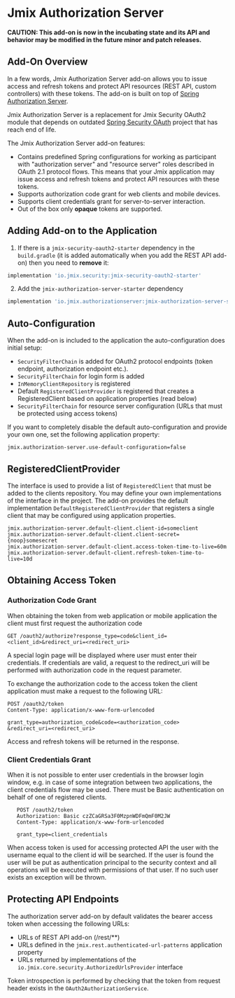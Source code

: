 # Jmix Authorization Server

**CAUTION: This add-on is now in the incubating state and its API and behavior may be modified in the future minor and patch releases.**

## Add-On Overview

In a few words, Jmix Authorization Server add-on allows you to issue access and refresh tokens and protect API resources (REST API, custom controllers) with these tokens.  The add-on is built on top of [Spring Authorization Server](https://spring.io/projects/spring-authorization-server). 

Jmix Authorization Server is a replacement for Jmix Security OAuth2 module that depends on outdated [Spring Security OAuth](https://spring.io/projects/spring-security-oauth) project that has reach end of life.

The Jmix Authorization Server add-on features:

* Contains predefined Spring configurations for working as participant with "authorization server" and "resource server" roles described in OAuth 2.1 protocol flows. This means that your Jmix application may issue access and refresh tokens and protect API resources with these tokens.
* Supports authorization code grant for web clients and mobile devices.
* Supports client credentials grant for server-to-server interaction.
* Out of the box only **opaque** tokens are supported.

## Adding Add-on to the Application

1. If there is a `jmix-security-oauth2-starter` dependency in the `build.gradle` (it is added automatically when you add the REST API add-on) then you need to **remove** it:
```groovy
implementation 'io.jmix.security:jmix-security-oauth2-starter'
```

2. Add the `jmix-authorization-server-starter` dependency
```groovy
implementation 'io.jmix.authorizationserver:jmix-authorization-server-starter'
```

## Auto-Configuration

When the add-on is included to the application the auto-configuration does initial setup:

* `SecurityFilterChain` is added for OAuth2 protocol endpoints (token endpoint, authorization endpoint etc.). 
* `SecurityFilterChain` for login form is added
* `InMemoryClientRepository` is registered
* Default `RegisteredClientProvider` is registered that creates a RegisteredClient based on application properties (read below)
* `SecurityFilterChain` for resource server configuration (URLs that must be protected using access tokens)

If you want to completely disable the default auto-configuration and provide your own one, set the following application property:

```properties
jmix.authorization-server.use-default-configuration=false
```

## RegisteredClientProvider

The interface is used to provide a list of `RegisteredClient` that must be added to the clients repository. You may define your own implementations of the interface in the project. The add-on provides the default implementation `DefaultRegisteredClientProvider` that registers a single client that may be configured using application properties.

```properties
jmix.authorization-server.default-client.client-id=someclient
jmix.authorization-server.default-client.client-secret={noop}somesecret
jmix.authorization-server.default-client.access-token-time-to-live=60m
jmix.authorization-server.default-client.refresh-token-time-to-live=10d
```

## Obtaining Access Token

### Authorization Code Grant

When obtaining the token from web application or mobile application the client must first request the authorization code

```
GET /oauth2/authorize?response_type=code&client_id=<client_id>&redirect_uri=<redirect_uri>
```

A special login page will be displayed where user must enter their credentials. If credentials are valid, a request to
the redirect_uri will be performed with authorization code in the request parameter.

To exchange the authorization code to the access token the client application must make a request to the following URL:

```
POST /oauth2/token
Content-Type: application/x-www-form-urlencoded

grant_type=authorization_code&code=<authorization_code>
&redirect_uri=<redirect_uri>
```

Access and refresh tokens will be returned in the response.

### Client Credentials Grant

When it is not possible to enter user credentials in the browser login window, e.g. in case of some integration between 
two applications, the client credentials flow may be used. There must be Basic authentication on behalf of one of registered clients. 

```
   POST /oauth2/token
   Authorization: Basic czZCaGRSa3F0MzpnWDFmQmF0M2JW
   Content-Type: application/x-www-form-urlencoded

   grant_type=client_credentials
```

When access token is used for accessing protected API the user with the username equal to the client id will be searched. If the user is found the user will be put as authentication principal to the security context and all operations will be executed with permissions of that user. If no such user exists an exception will be thrown. 

## Protecting API Endpoints 

The authorization server add-on by default validates the bearer access token when accessing the following URLs:

* URLs of REST API add-on (/rest/**)
* URLs defined in the `jmix.rest.authenticated-url-patterns` application property
* URLs returned by implementations of the `io.jmix.core.security.AuthorizedUrlsProvider` interface

Token introspection is performed by checking that the token from request header exists in the `OAuth2AuthorizationService`.